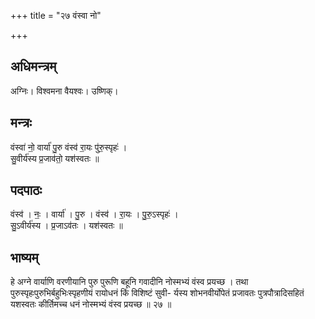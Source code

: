 +++
title = "२७ वंस्वा नो"

+++
## अधिमन्त्रम्
अग्निः। विश्वमना वैयश्वः। उष्णिक्।

## मन्त्रः
वंस्वा॑ नो॒ वार्या॑ पु॒रु वंस्व॑ रा॒यः पु॑रु॒स्पृहः॑ ।  
सु॒वीर्य॑स्य प्र॒जाव॑तो॒ यश॑स्वतः ॥

## पदपाठः
वंस्व॑ । नः॒ । वार्या॑ । पु॒रु । वंस्व॑ । रा॒यः । पु॒रु॒ऽस्पृहः॑ ।  
सु॒ऽवीर्य॑स्य । प्र॒जाऽव॑तः । यश॑स्वतः ॥

## भाष्यम्
हे अग्ने वार्याणि वरणीयानि पुरु पुरूणि बहूनि गवादीनि नोस्मभ्यं वंस्व प्रयच्छ । तथा पुरुस्पृहःपुरुभिर्बहुभिःस्पृहणीयं रायोधनं किं विशिष्टं सुवी- र्यस्य शोभनवीर्योपेतं प्रजावतः पुत्रपौत्रादिसहितं यशस्वतः कीर्तिमच्च धनं नोस्मभ्यं वंस्व प्रयच्छ ॥ २७ ॥